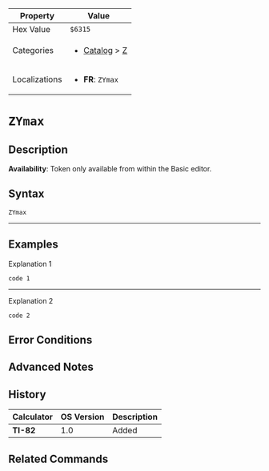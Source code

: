 | Property      | Value |
|---------------|-------|
| Hex Value     | `$6315`|
| Categories    | <ul><li>[Catalog](../categories/Catalog.md) > [Z](../categories/Catalog.md#Z)</li></ul> |
| Localizations | <ul><li><b>FR</b>: `ZYmax`</li></ul> |

# `ZYmax`

## Description



<b>Availability</b>: Token only available from within the Basic editor.

## Syntax
`ZYmax`

<hr>

## Examples

Explanation 1
```ti-basic
code 1
```
---
Explanation 2
```ti-basic
code 2
```

## Error Conditions


## Advanced Notes


## History
| Calculator | OS Version | Description |
|------------|------------|-------------|
| <b>TI-82</b> | 1.0 | Added

## Related Commands

    